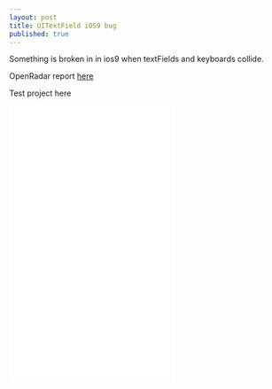 ```yaml
---
layout: post
title: UITextField iOS9 bug
published: true
---
```


Something is broken in in ios9 when textFields and keyboards collide. 

OpenRadar report [here](http://openradar.appspot.com/23041580)

Test project here


<iframe src="../images/2015-10-09-UITextField-iOS9-bug.gif" height="498" frameborder="0" webkitallowfullscreen mozallowfullscreen allowfullscreen></iframe>

